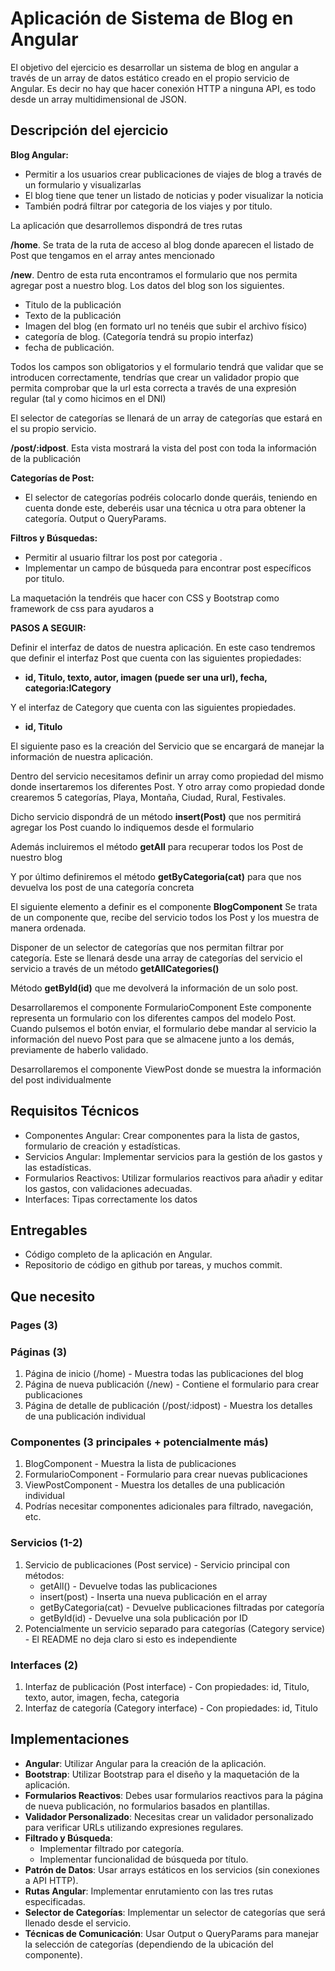 # Aplicación de Sistema de Blog en Angular

El objetivo del ejercicio es desarrollar un sistema de blog en angular a través de un array de datos estático creado en el propio servicio de Angular. Es decir no hay que hacer conexión HTTP a ninguna API, es todo desde un array multidimensional de JSON.

## Descripción del ejercicio

**Blog Angular:**

- Permitir a los usuarios crear publicaciones de viajes de blog a través de un formulario y visualizarlas
- El blog tiene que tener un listado de noticias y poder visualizar la noticia
- También podrá filtrar por categoria de los viajes y por titulo.

La aplicación que desarrollemos dispondrá de tres rutas

**/home**. Se trata de la ruta de acceso al blog donde aparecen el listado de Post que tengamos en el array antes mencionado

**/new**. Dentro de esta ruta encontramos el formulario que nos permita agregar post a nuestro blog. Los datos del blog son los siguientes.

- Titulo de la publicación
- Texto de la publicación
- Imagen del blog (en formato url no tenéis que subir el archivo físico)
- categoría de blog. (Categoría tendrá su propio interfaz)
- fecha de publicación.

Todos los campos son obligatorios y el formulario tendrá que validar que se introducen correctamente, tendrías que crear un validador propio que permita comprobar que la url esta correcta a través de una expresión regular (tal y como hicimos en el DNI)

El selector de categorías se llenará de un array de categorías que estará en el su propio servicio.

**/post/:idpost**. Esta vista mostrará la vista del post con toda la información de la publicación

**Categorías de Post:**

- El selector de categorías podréis colocarlo donde queráis, teniendo en cuenta donde este, deberéis usar una técnica u otra para obtener la categoría. Output o QueryParams.

**Filtros y Búsquedas:**

- Permitir al usuario filtrar los post por categoria .
- Implementar un campo de búsqueda para encontrar post específicos por titulo.

La maquetación la tendréis que hacer con CSS y Bootstrap como framework de css para ayudaros a

**PASOS A SEGUIR:**

Definir el interfaz de datos de nuestra aplicación. En este caso tendremos que definir el interfaz Post que cuenta con las siguientes propiedades:

- **id, Titulo, texto, autor, imagen (puede ser una url), fecha, categoria:ICategory**

Y el interfaz de Category que cuenta con las siguientes propiedades.

- **id, Titulo**

El siguiente paso es la creación del Servicio que se encargará de manejar la información de nuestra aplicación.

Dentro del servicio necesitamos definir un array como propiedad del mismo donde insertaremos los diferentes Post. Y otro array como propiedad donde crearemos 5 categorías, Playa, Montaña, Ciudad, Rural, Festivales.

Dicho servicio dispondrá de un método **insert(Post)** que nos permitirá agregar los Post cuando lo indiquemos desde el formulario

Además incluiremos el método **getAll** para recuperar todos los Post de nuestro blog

Y por último definiremos el método **getByCategoria(cat)** para que nos devuelva los post de una categoría concreta

El siguiente elemento a definir es el componente **BlogComponent** Se trata de un componente que, recibe del servicio todos los Post y los muestra de manera ordenada.

Disponer de un selector de categorías que nos permitan filtrar por categoría. Este se llenará desde una array de categorías del servicio el servicio a través de un método **getAllCategories()**

Método **getById(id)** que me devolverá la información de un solo post.

Desarrollaremos el componente FormularioComponent Este componente representa un formulario con los diferentes campos del modelo Post. Cuando pulsemos el botón enviar, el formulario debe mandar al servicio la información del nuevo Post para que se almacene junto a los demás, previamente de haberlo validado.

Desarrollaremos el componente ViewPost donde se muestra la información del post individualmente

## Requisitos Técnicos

- Componentes Angular: Crear componentes para la lista de gastos, formulario de creación y estadísticas.
- Servicios Angular: Implementar servicios para la gestión de los gastos y las estadísticas.
- Formularios Reactivos: Utilizar formularios reactivos para añadir y editar los gastos, con validaciones adecuadas.
- Interfaces: Tipas correctamente los datos

## Entregables

- Código completo de la aplicación en Angular.
- Repositorio de código en github por tareas, y muchos commit.

## Que necesito

### Pages (3)

### Páginas (3)

1. Página de inicio (/home) - Muestra todas las publicaciones del blog
2. Página de nueva publicación (/new) - Contiene el formulario para crear publicaciones
3. Página de detalle de publicación (/post/:idpost) - Muestra los detalles de una publicación individual

### Componentes (3 principales + potencialmente más)

1. BlogComponent - Muestra la lista de publicaciones
2. FormularioComponent - Formulario para crear nuevas publicaciones
3. ViewPostComponent - Muestra los detalles de una publicación individual
4. Podrías necesitar componentes adicionales para filtrado, navegación, etc.

### Servicios (1-2)

1. Servicio de publicaciones (Post service) - Servicio principal con métodos:
   - getAll() - Devuelve todas las publicaciones
   - insert(post) - Inserta una nueva publicación en el array
   - getByCategoria(cat) - Devuelve publicaciones filtradas por categoría
   - getById(id) - Devuelve una sola publicación por ID
2. Potencialmente un servicio separado para categorías (Category service) - El README no deja claro si esto es independiente

### Interfaces (2)

1. Interfaz de publicación (Post interface) - Con propiedades: id, Titulo, texto, autor, imagen, fecha, categoria
2. Interfaz de categoría (Category interface) - Con propiedades: id, Titulo

## Implementaciones

- **Angular**: Utilizar Angular para la creación de la aplicación.
- **Bootstrap**: Utilizar Bootstrap para el diseño y la maquetación de la aplicación.
- **Formularios Reactivos**: Debes usar formularios reactivos para la página de nueva publicación, no formularios basados en plantillas.
- **Validador Personalizado**: Necesitas crear un validador personalizado para verificar URLs utilizando expresiones regulares.
- **Filtrado y Búsqueda**:
  - Implementar filtrado por categoría.
  - Implementar funcionalidad de búsqueda por título.
- **Patrón de Datos**: Usar arrays estáticos en los servicios (sin conexiones a API HTTP).
- **Rutas Angular**: Implementar enrutamiento con las tres rutas especificadas.
- **Selector de Categorías**: Implementar un selector de categorías que será llenado desde el servicio.
- **Técnicas de Comunicación**: Usar Output o QueryParams para manejar la selección de categorías (dependiendo de la ubicación del componente).
